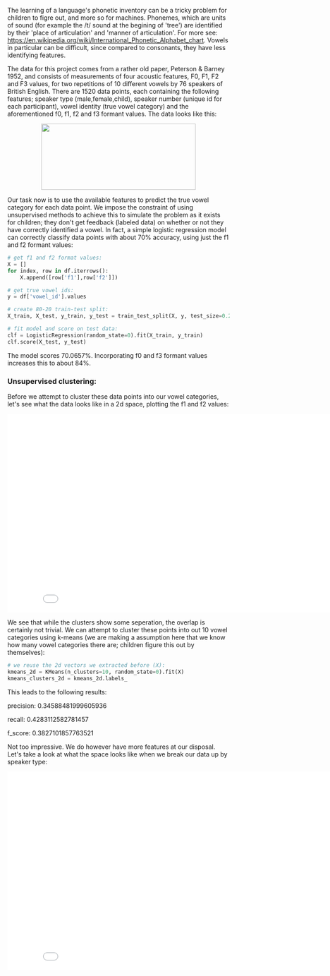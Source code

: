 The learning of a language's phonetic inventory can be a tricky problem for children to figre out, and more so for machines.
Phonemes, which are units of sound (for example the /t/ sound at the begining of 'tree') are identified by their 'place of articulation' and 'manner of articulation'. For more see: https://en.wikipedia.org/wiki/International_Phonetic_Alphabet_chart.
Vowels in particular can be difficult, since compared to consonants, they have less identifying features. 

The data for this project comes from a rather old paper, Peterson & Barney 1952, and consists of measurements of four acoustic features, F0, F1, F2 and F3 values, for two repetitions of 10 different vowels by 76 speakers of British English. There are 1520 data points, each containing the following features; speaker type (male,female,child), speaker number (unique id for each participant), vowel identity (true vowel category) and the aforementioned f0, f1, f2 and f3 formant values. The data looks like this:

<p align="center">
  <img src="https://github.com/aneesh3397/unsupervised-learning-of-vowel-categories/blob/master/docs/header.png" style="display: block; margin: auto;" height="150" width="350"/>
</p>

Our task now is to use the available features to predict the true vowel category for each data point. We impose the constraint of using unsupervised methods to achieve this to simulate the problem as it exists for children; they don't get feedback (labeled data) on whether or not they have correctly identified a vowel. In fact, a simple logistic regression model can correctly classify data points with about 70% accuracy, using just the f1 and f2 formant values:

```python
# get f1 and f2 format values:
X = []
for index, row in df.iterrows():
    X.append([row['f1'],row['f2']])
```
```python
# get true vowel ids:
y = df['vowel_id'].values
```
```python
# create 80-20 train-test split:
X_train, X_test, y_train, y_test = train_test_split(X, y, test_size=0.2, random_state=42)
```
```python
# fit model and score on test data:
clf = LogisticRegression(random_state=0).fit(X_train, y_train)
clf.score(X_test, y_test)
```
The model scores 70.0657%. Incorporating f0 and f3 formant values increases this to about 84%. 

### Unsupervised clustering:

Before we attempt to cluster these data points into our vowel categories, let's see what the data looks like in a 2d space, plotting the f1 and f2 values:

<iframe src="docs/vowels_1.html"
    sandbox="allow-same-origin allow-scripts"
    width="850"
    height="450"
    scrolling="no"
    seamless="seamless"
    frameborder="0">
</iframe>

We see that while the clusters show some seperation, the overlap is certainly not trivial. We can attempt to cluster these points into out 10 vowel categories using k-means (we are making a assumption here that we know how many vowel categories there are; children figure this out by themselves): 

```python
# we reuse the 2d vectors we extracted before (X):
kmeans_2d = KMeans(n_clusters=10, random_state=0).fit(X)
kmeans_clusters_2d = kmeans_2d.labels_
```
This leads to the following results:

precision: 0.34588481999605936

recall: 0.4283112582781457

f_score: 0.3827101857763521 


Not too impressive. We do however have more features at our disposal. Let's take a look at what the space looks like when we break our data up by speaker type:

<iframe src="docs/vowels_2.html"
    sandbox="allow-same-origin allow-scripts"
    width="850"
    height="450"
    scrolling="no"
    seamless="seamless"
    frameborder="0">
</iframe>







